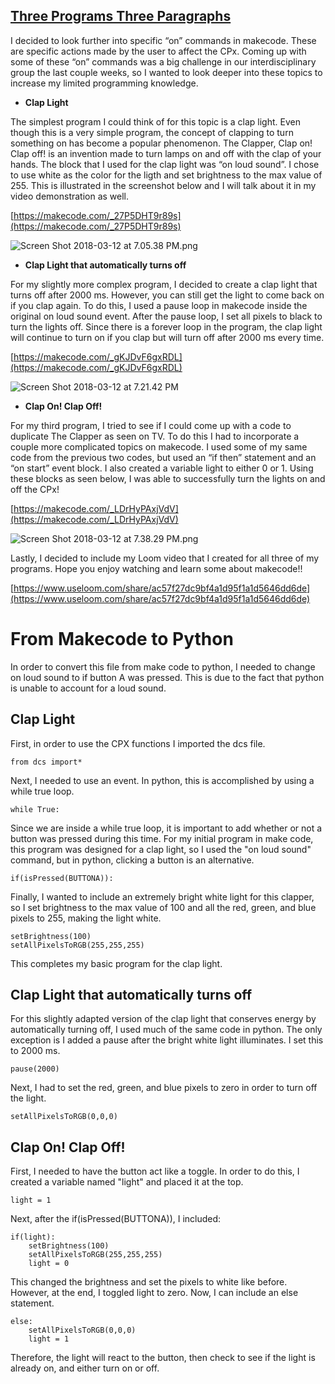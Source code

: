 ## [Three Programs Three Paragraphs](https://nickbeati5.wordpress.com/2018/03/13/three-programs-three-paragraphs/)

I decided to look further into specific “on” commands in makecode. These are specific actions made by the user to affect the CPx. Coming up with some of these “on” commands was a big challenge in our interdisciplinary group the last couple weeks, so I wanted to look deeper into these topics to increase my limited programming knowledge.

-   **Clap Light**

The simplest program I could think of for this topic is a clap light. Even though this is a very simple program, the concept of clapping to turn something on has become a popular phenomenon. The Clapper, Clap on! Clap off! is an invention made to turn lamps on and off with the clap of your hands. The block that I used for the clap light was “on loud sound”. I chose to use white as the color for the ligth and set brightness to the max value of 255. This is illustrated in the screenshot below and I will talk about it in my video demonstration as well.

[https://makecode.com/_27P5DHT9r89s](https://makecode.com/_27P5DHT9r89s)

![Screen Shot 2018-03-12 at 7.05.38 PM.png](https://nickbeati5.files.wordpress.com/2018/03/screen-shot-2018-03-12-at-7-05-38-pm.png?w=660)

-   **Clap Light that automatically turns off**

For my slightly more complex program, I decided to create a clap light that turns off after 2000 ms. However, you can still get the light to come back on if you clap again. To do this, I used a pause loop in makecode inside the original on loud sound event. After the pause loop, I set all pixels to black to turn the lights off. Since there is a forever loop in the program, the clap light will continue to turn on if you clap but will turn off after 2000 ms every time.

[https://makecode.com/_gKJDvF6gxRDL](https://makecode.com/_gKJDvF6gxRDL)

![Screen Shot 2018-03-12 at 7.21.42 PM](https://nickbeati5.files.wordpress.com/2018/03/screen-shot-2018-03-12-at-7-21-42-pm.png?w=660)

-   **Clap On! Clap Off!**

For my third program, I tried to see if I could come up with a code to duplicate The Clapper as seen on TV. To do this I had to incorporate a couple more complicated topics on makecode. I used some of my same code from the previous two codes, but used an “if then” statement and an “on start” event block. I also created a variable light to either 0 or 1. Using these blocks as seen below, I was able to successfully turn the lights on and off the CPx!

[https://makecode.com/_LDrHyPAxjVdV](https://makecode.com/_LDrHyPAxjVdV)

![Screen Shot 2018-03-12 at 7.38.29 PM.png](https://nickbeati5.files.wordpress.com/2018/03/screen-shot-2018-03-12-at-7-38-29-pm.png?w=660)

Lastly, I decided to include my Loom video that I created for all three of my programs. Hope you enjoy watching and learn some about makecode!!

[https://www.useloom.com/share/ac57f27dc9bf4a1d95f1a1d5646dd6de](https://www.useloom.com/share/ac57f27dc9bf4a1d95f1a1d5646dd6de)

# **From Makecode to Python**

In order to convert this file from make code to python, I needed to change on loud sound to if button A was pressed. This is due to the fact that python is unable to account for a loud sound. 

## Clap Light
First, in order to use the CPX functions I imported the dcs file.
~~~
from dcs import* 
~~~
Next,  I needed to use an event. In python, this is accomplished by using a while true loop. 
~~~
while True:
~~~
Since we are inside a while true loop, it is important to add whether or not a button was pressed during this time. For my initial program in make code, this program was designed for a clap light, so I used the "on loud sound" command, but in python, clicking a button is an alternative. 
~~~
if(isPressed(BUTTONA)):
~~~
Finally, I wanted to include an extremely bright white light for this clapper, so I set brightness to the max value of 100 and all the red, green, and blue pixels to 255, making the light white.
~~~
setBrightness(100)
setAllPixelsToRGB(255,255,255) 
~~~
This completes my basic program for the clap light.

## Clap Light that automatically turns off

For this slightly adapted version of the clap light that conserves energy by automatically turning off, I used much of the same code in python. The only exception is I added a pause after the bright white light illuminates. I set this to 2000 ms. 
~~~
pause(2000)
~~~
Next, I had to set the red, green, and blue pixels to zero in order to turn off the light.
~~~
setAllPixelsToRGB(0,0,0)
~~~

## Clap On! Clap Off!
First, I needed to have the button act like a toggle. In order to do this, I created a variable named "light" and placed it at the top.
~~~
light = 1
~~~
Next, after the if(isPressed(BUTTONA)), I included:
~~~
if(light):
	setBrightness(100)
	setAllPixelsToRGB(255,255,255)
	light = 0
~~~
This changed the brightness and set the pixels to white like before. However, at the end, I toggled light to zero. Now, I can include an else statement.
~~~
else:
	setAllPixelsToRGB(0,0,0)
	light = 1
~~~
Therefore, the light will react to the button, then check to see if the light is already on, and either turn on or off.

